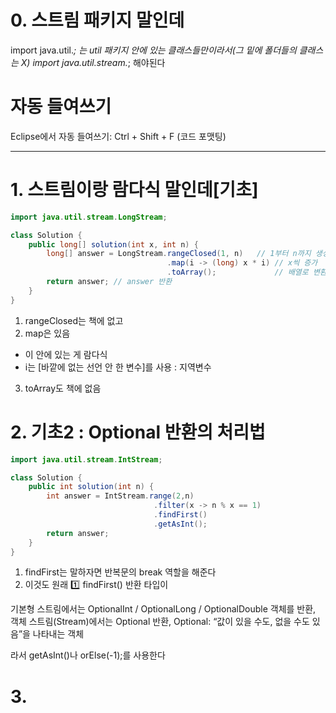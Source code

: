 # 0. 스트림 패키지 말인데
import java.util.*; 는 util 패키지 안에 있는 클래스들만이라서(그 밑에 폴더들의 클래스는 X)
import java.util.stream.*;
해야된다

# 자동 들여쓰기
Eclipse에서 자동 들여쓰기: Ctrl + Shift + F (코드 포맷팅)

---

# 1. 스트림이랑 람다식 말인데[기초]

```java
import java.util.stream.LongStream;

class Solution {
    public long[] solution(int x, int n) {
        long[] answer = LongStream.rangeClosed(1, n)   // 1부터 n까지 생성
                                   .map(i -> (long) x * i) // x씩 증가
                                   .toArray();             // 배열로 변환
        return answer; // answer 반환
    }
}

```
1. rangeClosed는 책에 없고
2. map은 있음
  - 이 안에 있는 게 람다식
  - i는 [바깥에 없는 선언 안 한 변수]를 사용 : 지역변수
3. toArray도 책에 없음

# 2. 기초2 : Optional 반환의 처리법

```java
import java.util.stream.IntStream;

class Solution {
    public int solution(int n) {
        int answer = IntStream.range(2,n)
                                .filter(x -> n % x == 1)
                                .findFirst()
                                .getAsInt();
        return answer;
    }
}

```
1. findFirst는 말하자면 반복문의 break 역할을 해준다
2. 이것도 원래 1️⃣ findFirst() 반환 타입이

기본형 스트림에서는 OptionalInt / OptionalLong / OptionalDouble 객체를 반환, 객체 스트림(Stream<T>)에서는 Optional<T> 반환, Optional: “값이 있을 수도, 없을 수도 있음”을 나타내는 객체

라서 getAsInt()나 orElse(-1);를 사용한다

# 3. 

